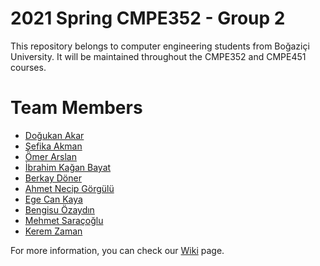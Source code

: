 # 2021 Spring CMPE352 - Group 2

This repository belongs to computer engineering students from Boğaziçi University. It will be maintained throughout the CMPE352 and CMPE451 courses. 

# Team Members

- [Doğukan Akar](https://github.com/bounswe/2021SpringGroup2/wiki/Do%C4%9Fukan-Akar)
- [Şefika Akman](https://github.com/bounswe/2021SpringGroup2/wiki/%C5%9Eefika-Akman)
- [Ömer Arslan](https://github.com/bounswe/2021SpringGroup2/wiki/%C3%96mer-Arslan)
- [İbrahim Kağan Bayat](https://github.com/bounswe/2021SpringGroup2/wiki/%C4%B0brahim-Ka%C4%9Fan-Bayat)
- [Berkay Döner](https://github.com/bounswe/2021SpringGroup2/wiki/Berkay-D%C3%B6ner)
- [Ahmet Necip Görgülü](https://github.com/bounswe/2021SpringGroup2/wiki/Ahmet-Necip-G%C3%B6rg%C3%BCl%C3%BC)
- [Ege Can Kaya](https://github.com/bounswe/2021SpringGroup2/wiki/Ege-Can-Kaya)
- [Bengisu Özaydın](https://github.com/bounswe/2021SpringGroup2/wiki/Bengisu-Özaydın)
- [Mehmet Saraçoğlu](https://github.com/bounswe/2021SpringGroup2/wiki/Mehmet-Sara%C3%A7o%C4%9Flu)
- [Kerem Zaman](https://github.com/bounswe/2021SpringGroup2/wiki/Kerem-Zaman)

For more information, you can check our [Wiki](https://github.com/bounswe/2021SpringGroup2/wiki) page.

